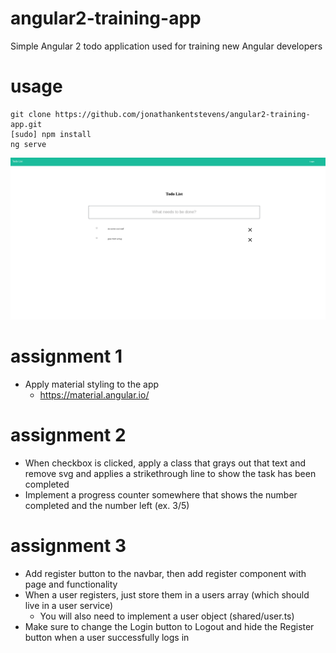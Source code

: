 # angular2-training-app

Simple Angular 2 todo application used for training new Angular developers


# usage

```
git clone https://github.com/jonathankentstevens/angular2-training-app.git
[sudo] npm install
ng serve
```

<img src="full_example_app.png" />


# assignment 1
- Apply material styling to the app
   - https://material.angular.io/

# assignment 2
- When checkbox is clicked, apply a class that grays out that text and remove svg and applies a strikethrough line to show the task has been completed
- Implement a progress counter somewhere that shows the number completed and the number left (ex. 3/5)

# assignment 3
- Add register button to the navbar, then add register component with page and functionality
- When a user registers, just store them in a users array (which should live in a user service)
   - You will also need to implement a user object (shared/user.ts)
- Make sure to change the Login button to Logout and hide the Register button when a user successfully logs in
